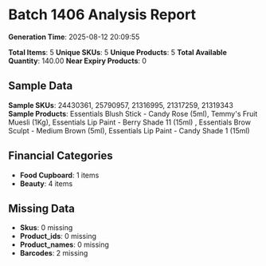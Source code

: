 # Batch 1406 Analysis Report

**Generation Time**: 2025-08-12 20:09:55

**Total Items**: 5
**Unique SKUs**: 5
**Unique Products**: 5
**Total Available Quantity**: 140.00
**Near Expiry Products**: 0

## Sample Data
**Sample SKUs**: 24430361, 25790957, 21316995, 21317259, 21319343
**Sample Products**: Essentials Blush Stick - Candy Rose (5ml), Temmy's Fruit Muesli (1Kg), Essentials Lip Paint - Berry Shade 11 (15ml) , Essentials Brow Sculpt - Medium Brown (5ml), Essentials Lip Paint - Candy Shade 1 (15ml)

## Financial Categories
- **Food Cupboard**: 1 items
- **Beauty**: 4 items

## Missing Data
- **Skus**: 0 missing
- **Product_ids**: 0 missing
- **Product_names**: 0 missing
- **Barcodes**: 2 missing
